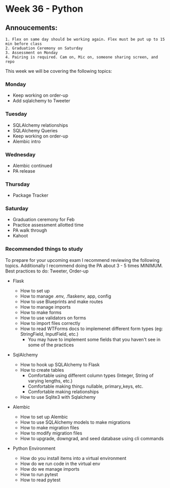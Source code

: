 # Week 36 - Python


## Annoucements:
    1. Flex on same day should be working again. Flex must be put up to 15 min before class
    2. Graduation Ceremony on Saturday
    3. Assessment on Monday
    4. Pairing is required. Cam on, Mic on, someone sharing screen, and repo


This week we will be covering the following topics:

### Monday

- Keep working on order-up
- Add sqlalchemy to Tweeter


### Tuesday

- SQLAlchemy relationships
- SQLAlchemy Queries
- Keep working on order-up
- Alembic intro

### Wednesday

- Alembic continued
- PA release

### Thursday

- Package Tracker


### Saturday

- Graduation ceremony for Feb
- Practice assessment allotted time
- PA walk through
- Kahoot



### Recommended things to study


To prepare for your upcoming exam I recommend reviewing the following topics.
Additionally I recommend doing the PA about 3 - 5 times MINIMUM.
Best practices to do: Tweeter, Order-up

- Flask
    - How to set up
    - How to manage .env, .flaskenv, app, config
    - How to use Blueprints and make routes
    - How to manage imports
    - How to make forms
    - How to use validators on forms
    - How to import files correctly
    - How to read WTForms docs to implemenet different form types (eg: StringField, InputField, etc.)
        - You may have to implement some fields that you haven't see in some of the practices

- SqlAlchemy
    - How to hook up SQLAlchemy to Flask
    - How to create tables
        - Comfortable using different column types (Integer, String  of varying lengths, etc.)
        - Comfortable making things nullable, primary_keys, etc.
        - Comfortable making relationships
    - How to use Sqlite3 with Sqlalchemy

- Alembic
    - How to set up Alembic
    - How to use SQLAlchemy models to make migrations
    - How to make migration files
    - How to modify migration files
    - How to upgrade, downgrad, and seed database using cli commands


- Python Environment
    - How do you install items into a virtual environment
    - How do we run code in the virtual env
    - How do we manage imports
    - How to run pytest
    - How to read pytest
